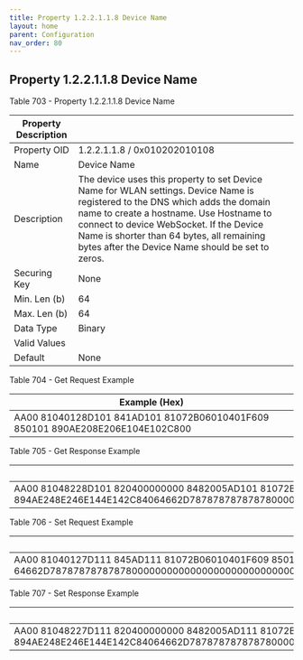 ```yaml
---
title: Property 1.2.2.1.1.8 Device Name
layout: home
parent: Configuration
nav_order: 80
---
```


## Property 1.2.2.1.1.8 Device Name

Table 703 - Property 1.2.2.1.1.8 Device Name

| Property Description |  |
|----|----|
| Property OID | 1.2.2.1.1.8 / 0x010202010108 |
| Name | Device Name |
| Description | The device uses this property to set Device Name for WLAN settings. Device Name is registered to the DNS which adds the domain name to create a hostname. Use Hostname to connect to device WebSocket. If the Device Name is shorter than 64 bytes, all remaining bytes after the Device Name should be set to zeros. |
| Securing Key | None |
| Min. Len (b) | 64 |
| Max. Len (b) | 64 |
| Data Type | Binary |
| Valid Values |  |
| Default | None |

Table 704 - Get Request Example

| Example (Hex) |
|----|
| AA00 81040128D101 841AD101 81072B06010401F609 850101 890AE208E206E104E102C800 |

Table 705 - Get Response Example

| Example (Hex) |
|----|
| AA00 81048228D101 820400000000 8482005AD101 81072B06010401F609 850101 894AE248E246E144E142C84064662D78787878787878000000000000000000000000000000000000000000000000000000000000000000000000000000000000000000000000000000000000 |

Table 706 - Set Request Example

| Example (Hex) |
|----|
| AA00 81040127D111 845AD111 81072B06010401F609 850101 894AE248E246E144E142C840 64662D78787878787878000000000000000000000000000000000000000000000000000000000000000000000000000000000000000000000000000000000000 |

Table 707 - Set Response Example

| Example (Hex) |
|----|
| AA00 81048227D111 820400000000 8482005AD111 81072B06010401F609 850101 894AE248E246E144E142C84064662D78787878787878000000000000000000000000000000000000000000000000000000000000000000000000000000000000000000000000000000000000 |

##
